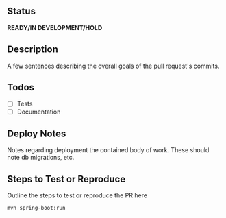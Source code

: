 ## Status
**READY/IN DEVELOPMENT/HOLD**

## Description
A few sentences describing the overall goals of the pull request's commits.

## Todos
- [ ] Tests
- [ ] Documentation

## Deploy Notes
Notes regarding deployment the contained body of work. These should note db migrations, etc.

## Steps to Test or Reproduce
Outline the steps to test or reproduce the PR here

```sh
mvn spring-boot:run
```